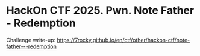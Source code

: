 # HackOn CTF 2025. Pwn. Note Father - Redemption

Challenge write-up: https://7rocky.github.io/en/ctf/other/hackon-ctf/note-father---redemption
